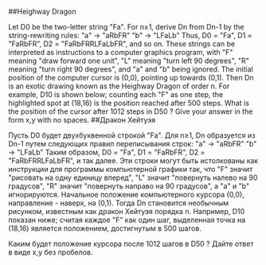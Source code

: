 ##Heighway Dragon

Let D0 be the two-letter string "Fa".  For n≥1, derive Dn from Dn-1 by the string-rewriting rules:
"a" → "aRbFR"
"b" → "LFaLb"
Thus, D0 = "Fa", D1 = "FaRbFR", D2 = "FaRbFRRLFaLbFR", and so on.
These strings can be interpreted as instructions to a computer graphics program, with "F" meaning "draw forward one unit", "L" meaning "turn left 90 degrees", "R" meaning "turn right 90 degrees", and "a" and "b" being ignored.  The initial position of the computer cursor is (0,0), pointing up towards (0,1).
Then Dn is an exotic drawing known as the Heighway Dragon of order n.  For example, D10 is shown below; counting each "F" as one step, the highlighted spot at (18,16) is the position reached after 500 steps.
What is the position of the cursor after 1012 steps in D50 ?
Give your answer in the form x,y with no spaces.
##Дракон Хейтуэя

Пусть D0 будет двухбуквенной строкой "Fa". Для n≥1, Dn образуется из Dn-1 путем следующих правил переписывания строк:
"a" → "aRbFR"
"b" → "LFaLb"
Таким образом, D0 = "Fa", D1 = "FaRbFR", D2 = "FaRbFRRLFaLbFR", и так далее.
Эти строки могут быть истолкованы как инструкции для программы компьютерной графики так, что "F" значит "рисовать на одну единицу вперед", "L" значит "повернуть налево на 90 градусов", "R" значит "повернуть направо на 90 градусов", а "a" и "b" игнорируются. Начальное положение компьютерного курсора (0,0), направление - наверх, на (0,1).
Тогда Dn становится необычным рисунком, известным как дракон Хейтуэя порядка n. Например, D10 показан ниже; считая каждое "F" как один шаг, выделенная точка на (18,16) является положением, достигнутым в 500 шагов.


Каким будет положение курсора после 1012 шагов в D50 ?
Дайте ответ в виде x,y без пробелов.
